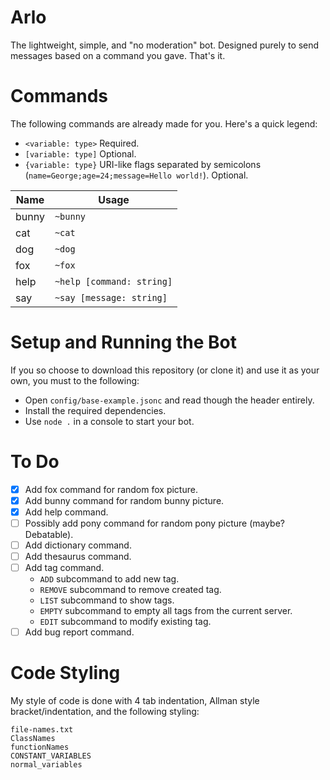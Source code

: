 # Arlo
The lightweight, simple, and "no moderation" bot. Designed purely to send messages based on a command you gave. That's it.

# Commands
The following commands are already made for you. Here's a quick legend:
- `<variable: type>` Required.
- `[variable: type]` Optional.
- `{variable: type}` URI-like flags separated by semicolons (`name=George;age=24;message=Hello world!`). Optional.

| Name   | Usage                     |
| ------ | ------------------------- |
| bunny  | `~bunny`                  |
| cat    | `~cat`                    |
| dog    | `~dog`                    |
| fox    | `~fox`                    |
| help   | `~help [command: string]` |
| say    | `~say [message: string]`  |

# Setup and Running the Bot
If you so choose to download this repository (or clone it) and use it as your own, you must to the following:
- Open `config/base-example.jsonc` and read though the header entirely.
- Install the required dependencies.
- Use `node .` in a console to start your bot.

# To Do
- [x] Add fox command for random fox picture.
- [x] Add bunny command for random bunny picture.
- [x] Add help command.
- [ ] Possibly add pony command for random pony picture (maybe? Debatable).
- [ ] Add dictionary command.
- [ ] Add thesaurus command.
- [ ] Add tag command.
	- `ADD` subcommand to add new tag.
	- `REMOVE` subcommand to remove created tag.
	- `LIST` subcommand to show tags.
	- `EMPTY` subcommand to empty all tags from the current server.
	- `EDIT` subcommand to modify existing tag.
- [ ] Add bug report command.

# Code Styling
My style of code is done with 4 tab indentation, Allman style bracket/indentation, and the following styling:
```
file-names.txt
ClassNames
functionNames
CONSTANT_VARIABLES
normal_variables
```
